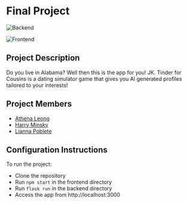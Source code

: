 # Final Project
![Backend](https://github.com/software-students-fall2023/5-final-project-liatha5/actions/workflows/backend-ci.yml/badge.svg)

![Frontend](https://github.com/software-students-fall2023/5-final-project-liatha5/actions/workflows/ci-cd.yml/badge.svg)

## Project Description
Do you live in Alabama? Well then this is the app for you! JK. Tinder for Cousins is a dating simulator game that gives you AI generated profiles tailored to your interests!

## Project Members
- [Athena Leong](https://github.com/aleong2002)
- [Harry Minsky](https://github.com/hminsky2002)
- [Lianna Poblete](https://github.com/liannnaa)

## Configuration Instructions
To run the project:

* Clone the repository
* Run ```npm start``` in the frontend directory
* Run ```flask run``` in the backend directory
* Access the app from http://localhost:3000
